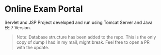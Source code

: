 # Online Exam Portal

Servlet and JSP Project developed and run using Tomcat Server and Java EE 7 Version.

> Note: Database structure has been added to the repo. This is the only copy of dump I had in my mail, might break. Feel free to open a PR with the update.
